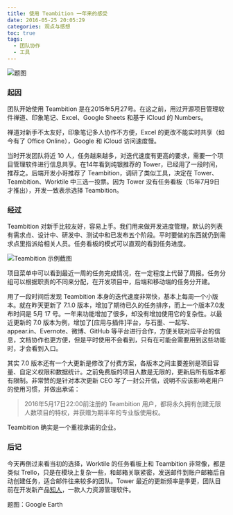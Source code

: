 ```yaml
---
title: 使用 Teambition 一年来的感受
date: 2016-05-25 20:05:29
categories: 观点与感想
toc: true
tags:
  - 团队协作
  - 工具
---
```



![](/images/article/82510030-file_1483676856071_103c2.jpg "题图")

### 起因

团队开始使用 Teambition 是在2015年5月27号。在这之前，用过开源项目管理软件禅道、印象笔记、Excel、Google Sheets 和基于 iCloud 的 Numbers。

禅道对新手不太友好，印象笔记多人协作不方便，Excel 的更改不能实时共享（如今有了 Office Online），Google 和 iCloud 访问速度慢。

<!-- more -->

当时开发团队将近 10 人，任务越来越多，对迭代速度有更高的要求，需要一个项目管理软件进行信息共享。在14年看到纯银推荐的 Tower，已经用了一段时间，推荐之。后端开发小哥推荐了 Teambition，调研了类似工具，决定在 Tower、Teambition、Worktile 中三选一投票。因为 Tower 没有任务看板（15年7月9日才推出），开发一致表示选择 Teambition。

### 经过

Teambition 对新手比较友好，容易上手。我们用来做开发进度管理，默认的列表有需求点、设计中、研发中、测试中和已发布五个阶段。平时要做的东西就仍到需求点里指派给相关人员。任务看板的模式可以直观的看到任务进度。

![](/images/article/87712690-file_1483676878515_15f92.png "Teambition 示例截图")

项目菜单中可以看到最近一周的任务完成情况，在一定程度上代替了周报。任务分组可以根据职责的不同来分配，在开发项目中，后端和移动端的任务分开建。

用了一段时间后发现 Teambition 本身的迭代速度非常快，基本上每周一个小版本。就在昨天更新了 7.1.0 版本，增加了期待已久的任务排序，而上一个版本7.0发布时间是 5月 17 号。一年来功能增加了很多，却没有增加使用它的复杂性。以最近更新的 7.0 版本为例，增加了[应用与插件]平台，与石墨、一起写、appear.in、Evernote、微博、GitHub 等平台进行合作，方便关联对应平台的信息，文档协作也更方便，但是平时使用不会看到，只有在可能会需要用到这些功能时，才会看到入口。

其实 7.0 版本还有一个大更新是修改了付费方案，各版本之间主要差别是项目容量、自定义权限和数据统计。之前免费版的项目人数是无限的，更新后所有版本都有限制。非常赞的是针对本次更新 CEO 写了一封公开信，说明不应该影响老用户的使用习惯，并做出承诺：

> 2016年5月17日22:00前注册的 Teambition 用户，都将永久拥有创建无限人数项目的特权，并获赠为期半年的专业版使用权。

Teambition 确实是一个重视承诺的企业。

### 后记

今天再倒过来看当初的选择，Worktile 的任务看板上和 Teambition 非常像，都是类似 Trello，只是在模块上复杂一些，和邮箱关联紧密，发送邮件到账户邮箱后自动创建任务，适合邮件往来较多的团队。Tower 最近的更新频率是季更，团队目前在开发新产品[知人](https://zhiren.com/)，一款人力资源管理软件。

题图：Google Earth
